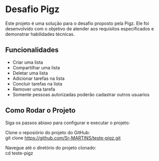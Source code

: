 # Desafio Pigz
Este projeto é uma solução para o desafio proposto pela Pigz. Ele foi desenvolvido com o objetivo de atender aos requisitos especificados e demonstrar habilidades técnicas.

## Funcionalidades
+ Criar uma lista
+ Compartilhar uma lista
+ Deletar uma lista
+ Adicionar tarefas na lista
+ Concluir tarefas na lista
+ Remover uma tarefa
+ Somente pessoas autorizadas poderão cadastrar outros usuarios

## 

## Como Rodar o Projeto 
Siga os passos abiaxo para configurar e executar o projeto:

Clone o reposiório do projeto do GitHub: <br>
git clone https://github.com/Sr-MARTINS/teste-pigz.git

Navegue até o diretório do projeto clonado: <br>
cd teste-pigz

